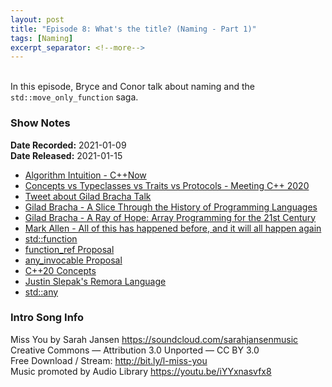 ```yaml
---
layout: post
title: "Episode 8: What's the title? (Naming - Part 1)"
tags: [Naming]
excerpt_separator: <!--more-->
---
```


<div id="buzzsprout-player-7309807"></div>
<script src="https://www.buzzsprout.com/1501960/7309807-episode-8-what-s-the-title-part-1.js?container_id=buzzsprout-player-7309807&player=small" type="text/javascript" charset="utf-8"></script>

<br>In this episode, Bryce and Conor talk about naming and the `std::move_only_function` saga.

<!--more-->

### Show Notes

**Date Recorded:** 2021-01-09 <br>
**Date Released:** 2021-01-15

* [Algorithm Intuition - C++Now](https://www.youtube.com/watch?v=48gV1SNm3WA)
* [Concepts vs Typeclasses vs Traits vs Protocols - Meeting C++ 2020](https://www.youtube.com/watch?v=Qh7QdG5RK9E)
* [Tweet about Gilad Bracha Talk](https://twitter.com/code_report/status/1347753311743725568?s=20)
* [Gilad Bracha - A Slice Through the History of Programming Languages](https://youtu.be/91fjAbsJdUo)
* [Gilad Bracha - A Ray of Hope: Array Programming for the 21st Century](https://youtu.be/x1FoTYnJxeY)
* [Mark Allen - All of this has happened before, and it will all happen again](https://youtu.be/jmRE5pXFi04)
* [std::function](https://en.cppreference.com/w/cpp/utility/functional/function)
* [function_ref Proposal](http://www.open-std.org/jtc1/sc22/wg21/docs/papers/2018/p0792r2.html)
* [any_invocable Proposal](http://www.open-std.org/jtc1/sc22/wg21/docs/papers/2020/p0288r6.html)
* [C++20 Concepts](https://en.cppreference.com/w/cpp/language/constraints)
* [Justin Slepak's Remora Language](https://arxiv.org/abs/1912.13451)
* [std::any](https://en.cppreference.com/w/cpp/utility/any)

### Intro Song Info

Miss You by Sarah Jansen https://soundcloud.com/sarahjansenmusic<br>
Creative Commons — Attribution 3.0 Unported — CC BY 3.0<br>
Free Download / Stream: http://bit.ly/l-miss-you<br>
Music promoted by Audio Library https://youtu.be/iYYxnasvfx8<br>
